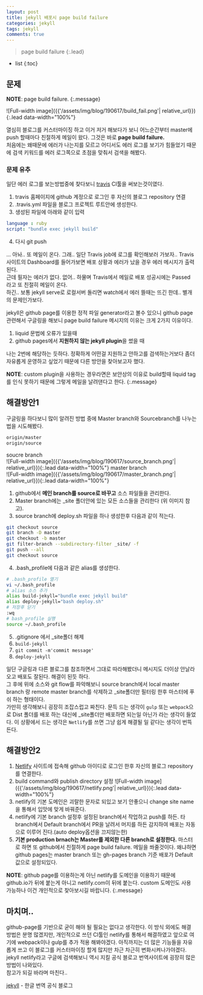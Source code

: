 ```yaml
---
layout: post
title: jekyll 배포시 page build failure
categories: jekyll
tags: jekyll
comments: true
---
```


> page build failure
{:.lead}
* list
{:toc}

## 문제

**NOTE**: page build failure.
{:.message}

![Full-width image]({{'/assets/img/blog/190617/build_fail.png'| relative_url}}){:.lead data-width="100%"}

열심히 블로그를 커스터마이징 하고 이거 저거 해보다가 보니 어느순간부터 master에 push 할때마다 친절하게 메일이 왔다. 그것은 바로 **page build failure.**  
처음에는 왜때문에 에러가 나는지를 모르고 어디서도 에러 로그를 보기가 힘들었기 때문에 검색 키워드를 에러 로그쪽으로 초점을 맞춰서 검색을 해봤다.


### 문제 유추
일단 에러 로그를 보는방법중에 찾다보니 [travis](https://travis-ci.org/) CI툴을 써보는것이였다.   

1. travis 홈페이지에 github 계정으로 로그인 후 자신의 블로그 repository 연결
2. .travis.yml 파일을 블로그 프로젝트 루트안에 생성한다. 
3. 생성된 파일에 아래와 같이 입력
~~~yaml
language : ruby
script: "bundle exec jekyll build"
~~~
4. 다시 git push

... 아놔.. 또 메일이 온다. 그래.. 일단 Travis job에 로그를 확인해보러 가보자.. Travis 사이트의 Dashboard를 들어가보면 배포 상황과 에러가 났을 경우 에러 메시지가 출력된다.   
근데 필자는 에러가 없다. 없어..  하물며 Travis에서 메일로 배포 성공시에는 Passed 라고 또 친절히 메일이 온다.   
하긴.. 보통 jekyll serve로 로컬서버 돌리면 watch에서 에러 뜰때는 뜨긴 한데.. 별개의 문제인가보다.  

jekyll은 github page를 이용한 정적 파일 generator라고 볼수 있으니 github page관련해서 구글링을 해보니 page build failure 메시지의 이유는 크게 2가지 이유이다.
1. liquid 문법에 오류가 있을때
2. github pages에서 **지원하지 않는 jekyll plugin**을 썼을 때 

나는 2번에 해당하는 듯하다. 정확하게 어떤걸 지원하고 안하고를 검색하는거보다 좀더 자유롭게 운영하고 싶었기 때문에 다른 방안을 찾아보고자 했다.  

**NOTE**: custom plugin을 사용하는 경우라면은 보안상의 이유로 build할때 liquid tag를 인식 못하기 때문에 그렇게 메일을 날려댄다고 한다.
{:.message}

## 해결방안1
구글링을 하다보니 많이 알려진 방법 중에 Master branch와 Sourcebranch를 나누는 법을 시도해봤다.
~~~bash
origin/master
origin/source
~~~

soucre branch  
![Full-width image]({{'/assets/img/blog/190617/source_branch.png'| relative_url}}){:.lead data-width="100%"}
master branch  
![Full-width image]({{'/assets/img/blog/190617/master_branch.png'| relative_url}}){:.lead data-width="100%"}

1. github에서 **메인 branch를 source로 바꾸고** 소스 파일들을 관리한다.   
2. Master branch에는 _site 폴더안에 있는 모든 소스들을 관리한다 (위 이미지 참고).
3. source branch에 deploy.sh 파일을 하나 생성한후 다음과 같이 적는다.
~~~bash
git checkout source
git branch -D master
git checkout -b master
git filter-branch --subdirectory-filter _site/ -f
git push --all
git checkout source
~~~
4. .bash_profile에 다음과 같은 alias를 생성한다. 
~~~bash
# .bash_profile 열기
vi ~/.bash_profile
# alias 소스 추가
alias build-jekyll="bundle exec jekyll build"
alias deploy-jekyll="bash deploy.sh"
# 저장후 닫기
:wq
# bash_profile 실행
source ~/.bash_profile
~~~
5. .gitignore 에서 _site폴더 해제
6. <code>build-jekyll</code>
7. <code>git commit -m'commit message'</code>
8. <code>deploy-jekyll</code>

일단 구글링과 다른 블로그를 참조하면서 그대로 따라해봤더니 메시지도 더이상 안날라오고 배포도 잘된다. 해결이 된듯 하다.  
그 후에 위에 소스와 git flow를 파악해보니 source branch에서 local master branch 랑 remote master branch를 삭제하고 _site폴더만 필터링 한후 마스터에 푸쉬 하는 형태이다.  
가만히 생각해보니 굉장히 조잡스럽고 짜친다. 문득 드는 생각이 <code>gulp</code> 또는 <code>webpack</code>으로 Dist 폴더를 배포 하는 대신에 _site폴더만 배포하면 되는일 아닌가 라는 생각이 들었다. 이 상황에서 드는 생각은 <code>Netlify</code>를 쓰면 그냥 쉽게 해결될 일 같다는 생각이 번뜩 든다.

## 해결방안2
1. [Netlify](https://www.netlify.com/) 사이트에 접속해 github 아이디로 로그인 한후 자신의 블로그 repository를 연결한다. 
2. build command와 publish directory 설정
![Full-width image]({{'/assets/img/blog/190617/netlify.png'| relative_url}}){:.lead data-width="100%"}
3. netlify의 기본 도메인은 괴랄한 문자로 되있고 보기 안좋으니 change site name을 통해서 입맛에 맞게 바꿔준다. 
4. netlify에 기본 branch 설정후 설정된 branch에서 작업하고 push를 하든. 타 branch에서 Default branch에서 PR을 날려서 머지를 하든 감지하여 배포는 자동으로 이루어 진다.(auto deploy옵션을 끄지않는한)
5. **기본 production brnach는 Master를 제외한 다른 branch로 설정한다.**   마스터로 하면 또 github에서 친절하게 page build failure. 메일을 쏴줄것이다. 왜냐하면 github pages는 master branch 또는 gh-pages branch 기준 배포가 Default값으로 설정되있다. 

**NOTE**: github page를 이용하는게 아닌 netlify를 도메인을 이용하기 때문에 github.io가 뒤에 붙는게 아니고 netlify.com이 뒤에 붙는다. custom 도메인도 사용 가능하나 이건 개인적으로 찾아보시길 바랍니다.
{:.message}

## 마치며..

github-page를 기반으로 굳이 해야 될 필요는 없다고 생각한다. 이 방식 외에도 해결 방법은 분명 많겠지만, 개인적으로 쓰던 CI툴인 netlify를 통해서 해결하였고 앞으로 여기에 webpack이나 gulp를 추가 적용 해봐야겠다. 아직까지는 더 많은 기능들을 자유롭게 쓰고 이 블로그를 커스터마이징 할게 많지만 차근 차근히 변화시켜나가야겠다.  
jekyll netlify라고 구글에 검색해보니 역시 지킬 공식 블로고 번역사이트에 굉장히 많은 방법이 나와있다.  
참고가 되길 바라며 마친다..

[jekyll](https://jekyllrb-ko.github.io/docs/deployment-methods/#웹-호스팅-제공자-ftp) - 한글 번역 공식 블로그
